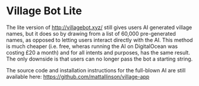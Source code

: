 # Village Bot Lite

The lite version of http://villagebot.xyz/ still gives users AI generated village names, but it does so by drawing from a list of 60,000 pre-generated names, as opposed to letting users interact directly with the AI. This method is much cheaper (i.e. free, wheras running the AI on DigitalOcean was costing £20 a month) and for all intents and purposes, has the same result. The only downside is that users can no longer pass the bot a starting string. 

The source code and installation instructions for the full-blown AI are still available here: https://github.com/mattallinson/village-app
